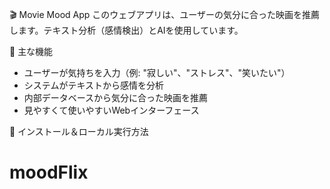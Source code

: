 🎬 Movie Mood App
このウェブアプリは、ユーザーの気分に合った映画を推薦します。テキスト分析（感情検出）とAIを使用しています。

🚀 主な機能
- ユーザーが気持ちを入力（例: "寂しい"、"ストレス"、"笑いたい"）
- システムがテキストから感情を分析
- 内部データベースから気分に合った映画を推薦
- 見やすくて使いやすいWebインターフェース

🔧 インストール＆ローカル実行方法

# moodFlix
